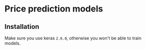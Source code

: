 # Price prediction models

## Installation

Make sure you use keras `2.6.0`, otherwise you won't be able to train models.